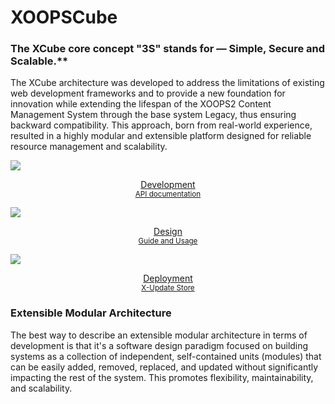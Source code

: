 

# <span class="iconify" data-icon="mdi:cube-outline"></span> XOOPSCube

### The XCube core concept "3S" stands for — Simple, Secure and Scalable.**

The XCube architecture was developed to address the limitations of existing web development frameworks and to provide a new foundation for innovation while extending the lifespan of the XOOPS2 Content Management System through the base system Legacy, thus ensuring backward compatibility. This approach, born from real-world experience, resulted in a highly modular and extensible platform designed for reliable resource management and scalability.



<div layout="row m-4">
<div self="size-1of3"><a href="development/">
<img src="_media/xcl-dev-env.png">
<p align="center">Development<br/>
<small>API documentation</small></p>
</a>
</div>
<div self="size-1of3"><a href="design/">
<img src="_media/xcl-design.png">
<p align="center">Design<br/>
<small>Guide and Usage</small></p>
</a>
</div>
<div self="size-1of3"><a href="deployment/">
<img src="_media/xcl-deploy.png">
<p align="center">Deployment<br/>
<small>X-Update Store</small></p>
</a>
</div>
</div>

### Extensible Modular Architecture

The best way to describe an extensible modular architecture in terms of development is that it's a software design paradigm focused on building systems as a collection of independent, self-contained units (modules) that can be easily added, removed, replaced, and updated without significantly impacting the rest of the system. This promotes flexibility, maintainability, and scalability.